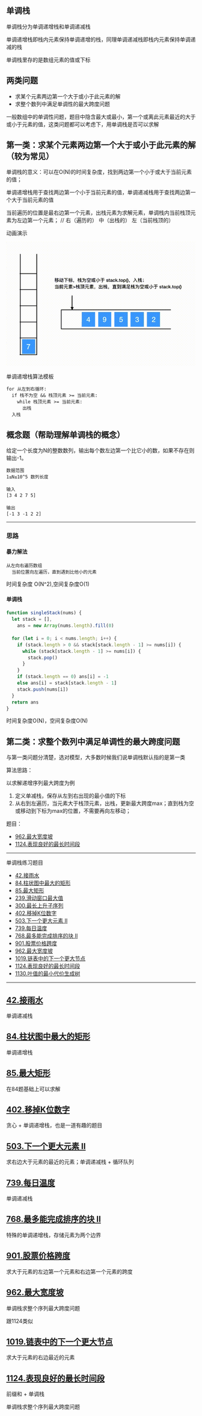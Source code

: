 ## 单调栈

单调栈分为单调递增栈和单调递减栈

单调递增栈即栈内元素保持单调递增的栈，同理单调递减栈即栈内元素保持单调递减的栈

单调栈里存的是数组元素的值或下标

## 两类问题

- 求某个元素两边第一个大于或小于此元素的解
- 求整个数列中满足单调性的最大跨度问题

一般数组中的单调性问题，题目中隐含最大或最小，第一个或离此元素最近的大于或小于元素的值，这类问题都可以考虑下，用单调栈是否可以求解

## 第一类：求某个元素两边第一个大于或小于此元素的解（较为常见）

单调栈的意义：可以在O(N)的时间复杂度，找到两边第一个小于或大于当前元素的值；

单调递增栈用于查找两边第一个小于当前元素的值，单调递减栈用于查找两边第一个大于当前元素的值

当前遍历的位置是最右边第一个元素，出栈元素为求解元素，单调栈内当前栈顶元素为左边第一个元素； // 右（遍历的） 中（出栈的） 左（当前栈顶的）

动画演示

![单调栈动画演示](https://raw.githubusercontent.com/muyids/tuchuang/master/monotone-stack.gif)

单调递增栈算法模板

```template
for 从左到右循环:
  if 栈不为空 && 栈顶元素 >= 当前元素:
    while 栈顶元素 >= 当前元素:
      出栈
  入栈
```

## 概念题（帮助理解单调栈的概念）

给定一个长度为N的整数数列，输出每个数左边第一个比它小的数，如果不存在则输出-1。

```case
数据范围
1≤N≤10^5 数列长度

输入
[3 4 2 7 5]

输出
[-1 3 -1 2 2]
```

---

### 思路

#### 暴力解法

```template
从左向右遍历数组
  当前位置向左遍历，直到遇到比他小的元素
```

时间复杂度 O(N^2),空间复杂度O(1)

#### 单调栈

```javascript
function singleStack(nums) {
  let stack = [],
    ans = new Array(nums.length).fill(0)

  for (let i = 0; i < nums.length; i++) {
    if (stack.length > 0 && stack[stack.length - 1] >= nums[i]) {
      while (stack[stack.length - 1] >= nums[i]) {
        stack.pop()
      }
    }
    if (stack.length == 0) ans[i] = -1
    else ans[i] = stack[stack.length - 1]
    stack.push(nums[i])
  }
  return ans
}
```

时间复杂度O(N)，空间复杂度O(N)

## 第二类：求整个数列中满足单调性的最大跨度问题

与第一类问题分清楚，选对模型，大多数时候我们说单调栈默认指的是第一类

算法思路：

以求解递增序列最大跨度为例

1. 定义单减栈，保存从左到右出现的最小值的下标
2. 从右到左遍历，当元素大于栈顶元素，出栈，更新最大跨度max；直到栈为空或移动到下标为max的位置，不需要再向左移动；

题目：

- [962.最大宽度坡](../algorithms/901-1000/962.%20最大宽度坡.md)
- [1124.表现良好的最长时间段](../algorithms/1101-1200/1124.%20表现良好的最长时间段.md)

---

单调栈练习题目

- [42.接雨水](../algorithms/1-100/42.%20接雨水.md)
- [84.柱状图中最大的矩形](../algorithms/1-100/84.%20柱状图中最大的矩形.md)
- [85.最大矩形](../algorithms/1-100/85.%20最大矩形.md)
- [239.滑动窗口最大值](../algorithms/201-300/239.%20滑动窗口最大值.md)
- [300.最长上升子序列](../algorithms/201-300/300.%20最长上升子序列.md)
- [402.移掉K位数字](../algorithms/1-100/402.%20移掉K位数字.md)
- [503.下一个更大元素 II](../algorithms/501-600/503.%20下一个更大元素%20II.md)
- [739.每日温度](../algorithms/701-800/739.%20每日温度.md)
- [768.最多能完成排序的块 II](../algorithms/701-800/768.%20最多能完成排序的块%20II.md)
- [901.股票价格跨度](../algorithms/901-1000/901.%20股票价格跨度.md)
- [962.最大宽度坡](../algorithms/901-1000/962.%20最大宽度坡.md)
- [1019.链表中的下一个更大节点](../algorithms/1001-1100/1019.%20链表中的下一个更大节点.md)
- [1124.表现良好的最长时间段](../algorithms/1101-1200/1124.%20表现良好的最长时间段.md)
- [1130.叶值的最小代价生成树](../algorithms/1101-1200/1130.%20叶值的最小代价生成树.md)

---

## [42.接雨水](../algorithms/1-100/42.%20接雨水.md)

单调递减栈

## [84.柱状图中最大的矩形](../algorithms/1-100/84.%20柱状图中最大的矩形.md)

单调递增栈

## [85.最大矩形](../algorithms/1-100/85.%20最大矩形.md)

在84题基础上可以求解

## [402.移掉K位数字](../algorithms/1-100/402.%20移掉K位数字.md)

贪心 + 单调递增栈，也是一道有趣的题目

## [503.下一个更大元素 II](../algorithms/501-600/503.%20下一个更大元素%20II.md)

求右边大于元素的最近的元素；单调递减栈 + 循环队列

## [739.每日温度](../algorithms/1-100/739.%20每日温度.md)

单调递减栈

## [768.最多能完成排序的块 II](../algorithms/1-100/768.%20最多能完成排序的块%20II.md)

特殊的单调递增栈，存储元素为两个边界

## [901.股票价格跨度](../algorithms/901-1000/901.%20股票价格跨度.md)

求大于元素的左边第一个元素和右边第一个元素的跨度

## [962.最大宽度坡](../algorithms/901-1000/962.%20最大宽度坡.md)

单调栈求整个序列最大跨度问题

跟1124类似

## [1019.链表中的下一个更大节点](../algorithms/1001-1100/1019.%20链表中的下一个更大节点.md)

求大于元素的右边最近的元素

## [1124.表现良好的最长时间段](../algorithms/1101-1200/1124.%20表现良好的最长时间段.md)

前缀和 + 单调栈

单调栈求整个序列最大跨度问题
